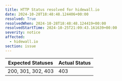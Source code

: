 ```yaml
---
title: HTTP Status resolved for hidewall.io
date: 2024-10-28T18:48:48.124406+00:00
resolved: True
resolvedWhen: 2024-10-28T18:48:48.124419+00:00
resolvedStartTime: 2024-10-25T21:09:43.161639+00:00
severity: notice
affected:
  - hidewall.io
section: issue
---
```


| Expected Statuses | Actual Status  |
|-------------------|----------------|
| 200, 301, 302, 403 | 403 |
